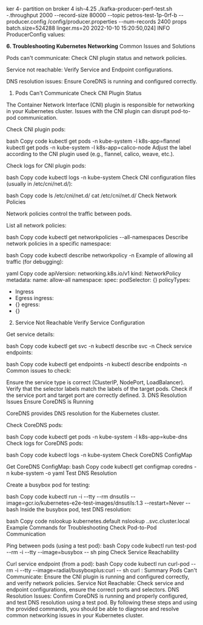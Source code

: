 ker 4- partition on broker 4
ish-4.25 ./kafka-producer-perf-test.sh -.throughput 2000 --record-size 80000 --topic petros-test-1p-0rf-b --producer.config /config/producer.properties --num-records 2400
props batch.size=524288 linger.ms=20
2022-10-10 15:20:50,024] INFO ProducerConfig values:


**6. Troubleshooting Kubernetes Networking**
Common Issues and Solutions

Pods can't communicate: Check CNI plugin status and network policies.

Service not reachable: Verify Service and Endpoint configurations.

DNS resolution issues: Ensure CoreDNS is running and configured correctly.


1. Pods Can't Communicate
Check CNI Plugin Status

The Container Network Interface (CNI) plugin is responsible for networking in your Kubernetes cluster. Issues with the CNI plugin can disrupt pod-to-pod communication.

Check CNI plugin pods:

bash
Copy code
kubectl get pods -n kube-system -l k8s-app=flannel
kubectl get pods -n kube-system -l k8s-app=calico-node
Adjust the label according to the CNI plugin used (e.g., flannel, calico, weave, etc.).

Check logs for CNI plugin pods:

bash
Copy code
kubectl logs -n kube-system <cni-pod-name>
Check CNI configuration files (usually in /etc/cni/net.d/):

bash
Copy code
ls /etc/cni/net.d/
cat /etc/cni/net.d/<cni-config-file>
Check Network Policies

Network policies control the traffic between pods.

List all network policies:

bash
Copy code
kubectl get networkpolicies --all-namespaces
Describe network policies in a specific namespace:

bash
Copy code
kubectl describe networkpolicy -n <namespace>
Example of allowing all traffic (for debugging):

yaml
Copy code
apiVersion: networking.k8s.io/v1
kind: NetworkPolicy
metadata:
  name: allow-all
  namespace: <namespace>
spec:
  podSelector: {}
  policyTypes:
  - Ingress
  - Egress
  ingress:
  - {}
  egress:
  - {}
2. Service Not Reachable
Verify Service Configuration

Get service details:

bash
Copy code
kubectl get svc -n <namespace>
kubectl describe svc <service-name> -n <namespace>
Check service endpoints:

bash
Copy code
kubectl get endpoints -n <namespace>
kubectl describe endpoints <service-name> -n <namespace>
Common issues to check:

Ensure the service type is correct (ClusterIP, NodePort, LoadBalancer).
Verify that the selector labels match the labels of the target pods.
Check if the service port and target port are correctly defined.
3. DNS Resolution Issues
Ensure CoreDNS is Running

CoreDNS provides DNS resolution for the Kubernetes cluster.

Check CoreDNS pods:

bash
Copy code
kubectl get pods -n kube-system -l k8s-app=kube-dns
Check logs for CoreDNS pods:

bash
Copy code
kubectl logs -n kube-system <coredns-pod-name>
Check CoreDNS ConfigMap

Get CoreDNS ConfigMap:
bash
Copy code
kubectl get configmap coredns -n kube-system -o yaml
Test DNS Resolution

Create a busybox pod for testing:

bash
Copy code
kubectl run -i --tty --rm dnsutils --image=gcr.io/kubernetes-e2e-test-images/dnsutils:1.3 --restart=Never -- bash
Inside the busybox pod, test DNS resolution:

bash
Copy code
nslookup kubernetes.default
nslookup <service-name>.<namespace>.svc.cluster.local
Example Commands for Troubleshooting
Check Pod-to-Pod Communication

Ping between pods (using a test pod):
bash
Copy code
kubectl run test-pod --rm -i --tty --image=busybox -- sh
ping <target-pod-ip>
Check Service Reachability

Curl service endpoint (from a pod):
bash
Copy code
kubectl run curl-pod --rm -i --tty --image=radial/busyboxplus:curl -- sh
curl <service-ip>:<port>
Summary
Pods Can't Communicate: Ensure the CNI plugin is running and configured correctly, and verify network policies.
Service Not Reachable: Check service and endpoint configurations, ensure the correct ports and selectors.
DNS Resolution Issues: Confirm CoreDNS is running and properly configured, and test DNS resolution using a test pod.
By following these steps and using the provided commands, you should be able to diagnose and resolve common networking issues in your Kubernetes cluster.





